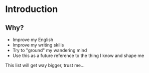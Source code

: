 # Introduction



## Why?

* Improve my English 
* Improve my writing skills 
* Try to "ground" my wandering mind 
* Use this as a future reference to the thing I know and shape me

This list will get way bigger, trust me...





